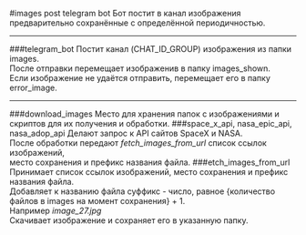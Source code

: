 #images post telegram bot
Бот постит в канал изображения предварительно сохранённые с определённой периодичностью.
___
###telegram_bot
Постит канал (CHAT_ID_GROUP) изображения из папки images.<br/>
После отправки перемещает изображенив в папку images_shown.<br/>
Если изображение не удаётся отправить, перемещает его в папку error_image.<br/>
___
###download_images
Место для хранения папок с изображениями и скриптов для их получения и обработки.
###space_x_api, nasa_epic_api, nasa_adop_api
Делают запрос к API сайтов SpaceX и NASA.<br/>
После обработки передают *fetch_images_from_url* список ссылок изображений,<br/>
место сохранения и префикс названия файла.
###etch_images_from_url
Принимает список ссылок изображений, место сохранения и префикс названия файла.<br/>
Добавляет к названию файла суффикс - число, равное {количество файлов в images на момент сохранения} + 1.<br/>
Например *image_27.jpg*<br/>
Скачивает изображение и сохраняет его в указанную папку.





